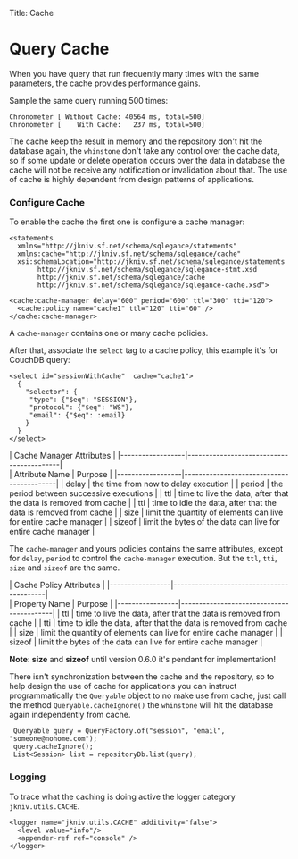 Title: Cache

# Query Cache

When you have query that run frequently many times with the same parameters, the cache provides performance gains.

Sample the same query running 500 times:

    Chronometer [ Without Cache: 40564 ms, total=500]
    Chronometer [    With Cache:   237 ms, total=500]
    
The cache keep the result in memory and the repository don't hit the database again, the `whinstone` don't take any control over the cache data, so if some update or delete operation occurs over the data in database the cache will not be receive any notification or invalidation about that. The use of cache is highly dependent from design patterns of applications.


    
### Configure Cache

To enable the cache the first one is configure a cache manager:

    <statements 
      xmlns="http://jkniv.sf.net/schema/sqlegance/statements" 
      xmlns:cache="http://jkniv.sf.net/schema/sqlegance/cache"
      xsi:schemaLocation="http://jkniv.sf.net/schema/sqlegance/statements
           http://jkniv.sf.net/schema/sqlegance/sqlegance-stmt.xsd
           http://jkniv.sf.net/schema/sqlegance/cache
           http://jkniv.sf.net/schema/sqlegance/sqlegance-cache.xsd">
    
    <cache:cache-manager delay="600" period="600" ttl="300" tti="120">
      <cache:policy name="cache1" ttl="120" tti="60" />
    </cache:cache-manager>
    
A `cache-manager` contains one or many cache policies.

After that, associate the `select` tag to a cache policy, this example it's for CouchDB query:

    <select id="sessionWithCache"  cache="cache1">
      {
        "selector": {
         "type": {"$eq": "SESSION"},
         "protocol": {"$eq": "WS"},
         "email": {"$eq": :email}
        }
      }
    </select>
    
    
| Cache Manager Attributes                                    |
|------------------|------------------------------------------|    
|  Attribute Name  | Purpose                                  |
|------------------|------------------------------------------|
| delay            | the time from now to delay execution     |
| period           | the period between successive executions |
| ttl              | time to live the data, after that the data is removed from cache |
| tti              | time to idle the data, after that the data is removed from cache |
| size             | limit the quantity of elements can live for entire cache manager  |
| sizeof          |  limit the bytes of the data can live for entire cache manager    |


The `cache-manager` and yours policies contains the same attributes, except for `delay`, `period` to control the `cache-manager` execution. 
But the `ttl`, `tti`, `size` and `sizeof` are the same.
    
    
| Cache Policy Attributes                                    |
|-----------------|------------------------------------------|    
|  Property Name  | Purpose                                  |
|-----------------|------------------------------------------|
| ttl             | time to live the data, after that the data is removed from cache |
| tti             | time to idle the data, after that the data is removed from cache |
| size            | limit the quantity of elements can live for entire cache manager  |
| sizeof          | limit the bytes of the data can live for entire cache manager    |

    
    
**Note**: **size** and **sizeof** until version 0.6.0 it's pendant for implementation!


There isn't synchronization between the cache and the repository, so to help design the use of cache for applications you can instruct programmatically the `Queryable` object to no make use from cache, just call the method `Queryable.cacheIgnore()` the `whinstone` will hit the database again independently from cache. 
 
 
     Queryable query = QueryFactory.of("session", "email", "someone@nohome.com");
     query.cacheIgnore();
     List<Session> list = repositoryDb.list(query);
     
     
### Logging

To trace what the caching is doing active the logger category `jkniv.utils.CACHE`.

    <logger name="jkniv.utils.CACHE" additivity="false">
      <level value="info"/>
      <appender-ref ref="console" />
    </logger>

 